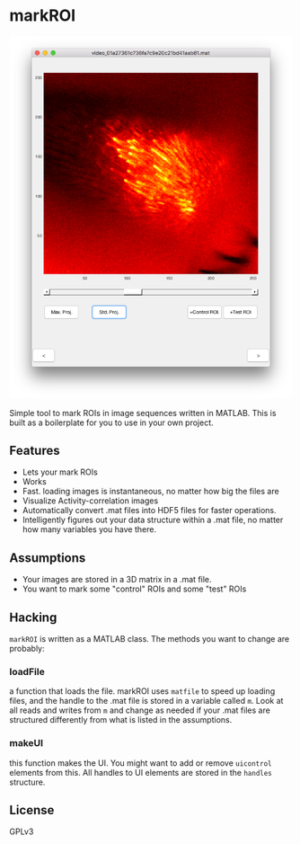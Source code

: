 # markROI

![](images/hero.png)

Simple tool to mark ROIs in image sequences written in MATLAB. This is built as a boilerplate for you to use in your own project.

## Features

* Lets your mark ROIs
* Works
* Fast. loading images is instantaneous, no matter how big the files are
* Visualize Activity-correlation images
* Automatically convert .mat files into HDF5 files for faster operations. 
* Intelligently figures out your data structure within a .mat file, no matter how many variables you have there. 

## Assumptions

* Your images are stored in a 3D matrix in a .mat file. 
* You want to mark some "control" ROIs and some "test" ROIs

## Hacking 

`markROI` is written as a MATLAB class. The methods you want to change are probably:

### loadFile

a function that loads the file. markROI uses `matfile` to speed up loading files, and the handle to the .mat file is stored in a variable called `m`. Look at all reads and writes from `m` and change as needed if your .mat files are structured differently from what is listed in the assumptions. 

### makeUI

this function makes the UI. You might want to add or remove `uicontrol` elements from this. All handles to UI elements are stored in the `handles` structure. 

## License 

GPLv3